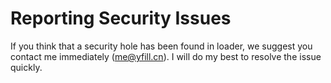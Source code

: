# Reporting Security Issues
If you think that a security hole has been found in loader, we suggest you contact me immediately (me@yfill.cn). I will do my best to resolve the issue quickly.

